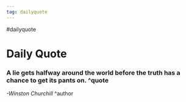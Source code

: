 ```yaml
---
tag: dailyquote
---
```


#dailyquote

# Daily Quote

### A lie gets halfway around the world before the truth has a chance to get its pants on. ^quote
*-Winston Churchill* ^author
